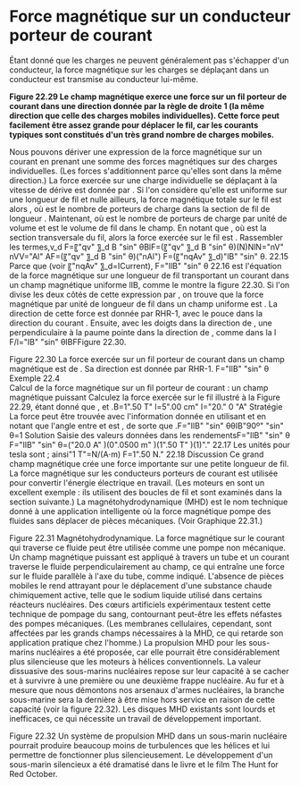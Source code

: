 # Force magnétique sur un conducteur porteur de courant

Étant donné que les charges ne peuvent généralement pas s'échapper d'un conducteur, la force magnétique sur les charges se déplaçant dans un conducteur est transmise au conducteur lui-même.
 
**Figure 22.29 Le champ magnétique exerce une force sur un fil porteur de courant dans une direction donnée par la règle de droite 1 (la même direction que celle des charges mobiles individuelles). Cette force peut facilement être assez grande pour déplacer le fil, car les courants typiques sont constitués d'un très grand nombre de charges mobiles.**

Nous pouvons dériver une expression de la force magnétique sur un courant en prenant une somme des forces magnétiques sur des charges individuelles. (Les forces s'additionnent parce qu'elles sont dans la même direction.) La force exercée sur une charge individuelle se déplaçant à la vitesse de dérive est donnée par . Si l'on considère qu'elle est uniforme sur une longueur de fil et nulle ailleurs, la force magnétique totale sur le fil est alors , où est le nombre de porteurs de charge dans la section de fil de longueur . Maintenant, où est le nombre de porteurs de charge par unité de volume et est le volume de fil dans le champ. En notant que , où est la section transversale du fil, alors la force exercée sur le fil est . Rassembler les termes,v_d F=〖"qv" 〗_d B "sin" θBlF=(〖"qv" 〗_d B "sin" θ)(N)NlN="nV" nVV="Al" AF=(〖"qv" 〗_d B "sin" θ)("nAl")
F=(〖"nqAv" 〗_d)"lB" "sin" θ.
22.15
Parce que (voir 〖"nqAv" 〗_d=ICurrent),
F="IlB" "sin" θ
22.16
est l'équation de la force magnétique sur une longueur de fil transportant un courant dans un champ magnétique uniforme lIB, comme le montre la figure 22.30. Si l'on divise les deux côtés de cette expression par , on trouve que la force magnétique par unité de longueur de fil dans un champ uniforme est . La direction de cette force est donnée par RHR-1, avec le pouce dans la direction du courant . Ensuite, avec les doigts dans la direction de , une perpendiculaire à la paume pointe dans la direction de , comme dans la l F/l="IB" "sin" θIBFFigure 22.30.
 
Figure 22.30 La force exercée sur un fil porteur de courant dans un champ magnétique est de . Sa direction est donnée par RHR-1. F="IlB" "sin" θ
Exemple 22.4  
Calcul de la force magnétique sur un fil porteur de courant : un champ magnétique puissant
Calculez la force exercée sur le fil illustré à la Figure 22.29, étant donné que , et .B=1".50 T" l=5".00 cm" I="20." 0 "A" 
Stratégie
La force peut être trouvée avec l'information donnée en utilisant et en notant que l'angle entre et est , de sorte que .F="IlB" "sin" θθIB"90º" "sin" θ=1
Solution
Saisie des valeurs données dans les rendementsF="IlB" "sin" θ
F="IlB" "sin" θ=("20.0 A" )(0".0500 m" )(1".50 T" )(1)"." 
22.17
Les unités pour tesla sont ; ainsi"1 T"=N/(A⋅m)
F=1".50 N." 
22.18
Discussion
Ce grand champ magnétique crée une force importante sur une petite longueur de fil.
La force magnétique sur les conducteurs porteurs de courant est utilisée pour convertir l'énergie électrique en travail. (Les moteurs en sont un excellent exemple : ils utilisent des boucles de fil et sont examinés dans la section suivante.) La magnétohydrodynamique (MHD) est le nom technique donné à une application intelligente où la force magnétique pompe des fluides sans déplacer de pièces mécaniques. (Voir Graphique 22.31.)
 
Figure 22.31 Magnétohydrodynamique. La force magnétique sur le courant qui traverse ce fluide peut être utilisée comme une pompe non mécanique.
Un champ magnétique puissant est appliqué à travers un tube et un courant traverse le fluide perpendiculairement au champ, ce qui entraîne une force sur le fluide parallèle à l'axe du tube, comme indiqué. L'absence de pièces mobiles le rend attrayant pour le déplacement d'une substance chaude chimiquement active, telle que le sodium liquide utilisé dans certains réacteurs nucléaires. Des cœurs artificiels expérimentaux testent cette technique de pompage du sang, contournant peut-être les effets néfastes des pompes mécaniques. (Les membranes cellulaires, cependant, sont affectées par les grands champs nécessaires à la MHD, ce qui retarde son application pratique chez l'homme.) La propulsion MHD pour les sous-marins nucléaires a été proposée, car elle pourrait être considérablement plus silencieuse que les moteurs à hélices conventionnels. La valeur dissuasive des sous-marins nucléaires repose sur leur capacité à se cacher et à survivre à une première ou une deuxième frappe nucléaire. Au fur et à mesure que nous démontons nos arsenaux d'armes nucléaires, la branche sous-marine sera la dernière à être mise hors service en raison de cette capacité (voir la figure 22.32). Les disques MHD existants sont lourds et inefficaces, ce qui nécessite un travail de développement important.
 
Figure 22.32 Un système de propulsion MHD dans un sous-marin nucléaire pourrait produire beaucoup moins de turbulences que les hélices et lui permettre de fonctionner plus silencieusement. Le développement d'un sous-marin silencieux a été dramatisé dans le livre et le film The Hunt for Red October.
